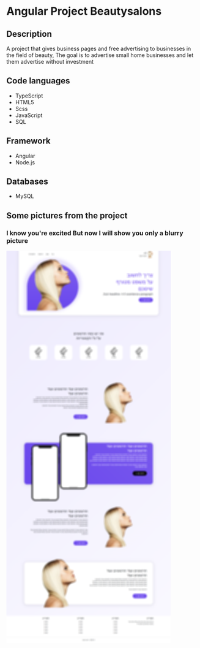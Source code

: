 
# Angular Project Beautysalons


## Description
A project that gives business pages and free advertising to businesses in the field of beauty,
The goal is to advertise small home businesses and let them advertise without investment

## Code languages
- TypeScript
- HTML5
- Scss
- JavaScript
- SQL

## Framework
- Angular
- Node.js

## Databases
- MySQL

## Some pictures from the project
### I know you're excited But now I will show you only a blurry picture
![HomePage](https://github.com/Razonir/FullStack-Angular-node.js-MySQL-Beautysalons/blob/master/Frontend/angular13/src/assets/fullblur.png)
